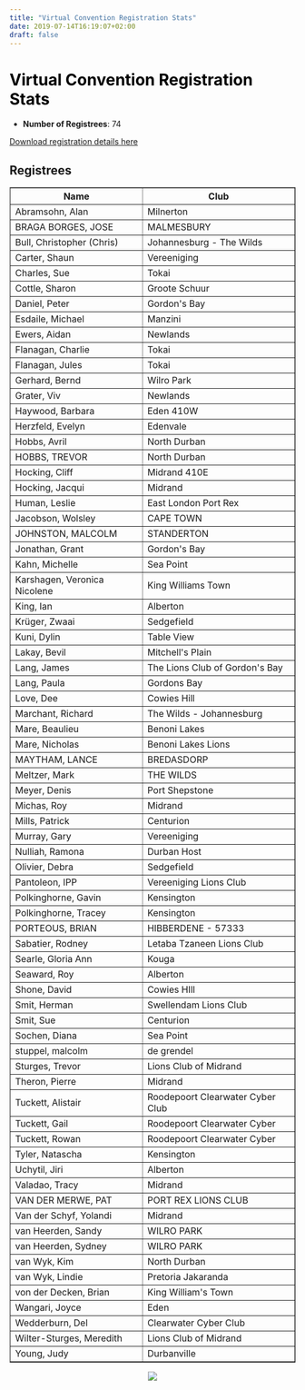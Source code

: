 ```yaml
---
title: "Virtual Convention Registration Stats"
date: 2019-07-14T16:19:07+02:00
draft: false
---
```


<html>
<head>
<script type="text/javascript" src="https://ajax.googleapis.com/ajax/libs/jquery/3.4.1/jquery.min.js"></script>
<script type="text/javascript" src="https://cdnjs.com/libraries/jquery.tablesorter"></script>
<script type="text/javascript">
    $(function() {
        $(".registreeTable").tablesorter();
    });
</script>
</head>
<body>
<h1 style="color: #000000;">Virtual Convention Registration Stats</h1>
<ul><li><strong>Number of Registrees</strong>: 74</li>
</ul><a href="/docs/virtual_convention_stats.csv">Download registration details here</a>
<h2>Registrees</h2>
<table id="registreeTable" class="tablesorter" border="1" padding=1>
<thead>
<tr>
<th>
Name
</th>
<th>
Club
</th>
</tr>
</thead>
<tbody>
<tr><td>Abramsohn, Alan</td><td>Milnerton</td></tr>
<tr><td>BRAGA BORGES, JOSE</td><td>MALMESBURY</td></tr>
<tr><td>Bull, Christopher (Chris)</td><td>Johannesburg - The Wilds</td></tr>
<tr><td>Carter, Shaun</td><td>Vereeniging</td></tr>
<tr><td>Charles, Sue</td><td>Tokai</td></tr>
<tr><td>Cottle, Sharon</td><td>Groote Schuur</td></tr>
<tr><td>Daniel, Peter</td><td>Gordon's Bay</td></tr>
<tr><td>Esdaile, Michael</td><td>Manzini</td></tr>
<tr><td>Ewers, Aidan</td><td>Newlands</td></tr>
<tr><td>Flanagan, Charlie</td><td>Tokai</td></tr>
<tr><td>Flanagan, Jules</td><td>Tokai</td></tr>
<tr><td>Gerhard, Bernd</td><td>Wilro Park</td></tr>
<tr><td>Grater, Viv</td><td>Newlands</td></tr>
<tr><td>Haywood, Barbara</td><td>Eden 410W</td></tr>
<tr><td>Herzfeld, Evelyn</td><td>Edenvale</td></tr>
<tr><td>Hobbs, Avril</td><td>North Durban</td></tr>
<tr><td>HOBBS, TREVOR</td><td>North Durban</td></tr>
<tr><td>Hocking, Cliff</td><td>Midrand 410E</td></tr>
<tr><td>Hocking, Jacqui</td><td>Midrand</td></tr>
<tr><td>Human, Leslie</td><td>East London Port Rex</td></tr>
<tr><td>Jacobson, Wolsley</td><td>CAPE TOWN</td></tr>
<tr><td>JOHNSTON, MALCOLM</td><td>STANDERTON</td></tr>
<tr><td>Jonathan, Grant</td><td>Gordon's Bay</td></tr>
<tr><td>Kahn, Michelle</td><td>Sea Point</td></tr>
<tr><td>Karshagen, Veronica Nicolene</td><td>King Williams Town</td></tr>
<tr><td>King, Ian</td><td>Alberton</td></tr>
<tr><td>Krüger, Zwaai</td><td>Sedgefield</td></tr>
<tr><td>Kuni, Dylin</td><td>Table View</td></tr>
<tr><td>Lakay, Bevil</td><td>Mitchell's Plain</td></tr>
<tr><td>Lang, James</td><td>The Lions Club of Gordon's Bay</td></tr>
<tr><td>Lang, Paula</td><td>Gordons Bay</td></tr>
<tr><td>Love, Dee</td><td>Cowies Hill</td></tr>
<tr><td>Marchant, Richard</td><td>The Wilds - Johannesburg</td></tr>
<tr><td>Mare, Beaulieu</td><td>Benoni Lakes</td></tr>
<tr><td>Mare, Nicholas</td><td>Benoni Lakes Lions</td></tr>
<tr><td>MAYTHAM, LANCE</td><td>BREDASDORP</td></tr>
<tr><td>Meltzer, Mark</td><td>THE WILDS</td></tr>
<tr><td>Meyer, Denis</td><td>Port Shepstone</td></tr>
<tr><td>Michas, Roy</td><td>Midrand</td></tr>
<tr><td>Mills, Patrick</td><td>Centurion</td></tr>
<tr><td>Murray, Gary</td><td>Vereeniging</td></tr>
<tr><td>Nulliah, Ramona</td><td>Durban Host</td></tr>
<tr><td>Olivier, Debra</td><td>Sedgefield</td></tr>
<tr><td>Pantoleon, IPP</td><td>Vereeniging Lions Club</td></tr>
<tr><td>Polkinghorne, Gavin</td><td>Kensington</td></tr>
<tr><td>Polkinghorne, Tracey</td><td>Kensington</td></tr>
<tr><td>PORTEOUS, BRIAN</td><td>HIBBERDENE - 57333</td></tr>
<tr><td>Sabatier, Rodney</td><td>Letaba Tzaneen Lions Club</td></tr>
<tr><td>Searle, Gloria Ann</td><td>Kouga</td></tr>
<tr><td>Seaward, Roy</td><td>Alberton</td></tr>
<tr><td>Shone, David</td><td>Cowies HIll</td></tr>
<tr><td>Smit, Herman</td><td>Swellendam Lions Club</td></tr>
<tr><td>Smit, Sue</td><td>Centurion</td></tr>
<tr><td>Sochen, Diana</td><td>Sea Point</td></tr>
<tr><td>stuppel, malcolm</td><td>de grendel</td></tr>
<tr><td>Sturges, Trevor</td><td>Lions Club of Midrand</td></tr>
<tr><td>Theron, Pierre</td><td>Midrand</td></tr>
<tr><td>Tuckett, Alistair</td><td>Roodepoort Clearwater Cyber Club</td></tr>
<tr><td>Tuckett, Gail</td><td>Roodepoort Clearwater Cyber</td></tr>
<tr><td>Tuckett, Rowan</td><td>Roodepoort Clearwater Cyber</td></tr>
<tr><td>Tyler, Natascha</td><td>Kensington</td></tr>
<tr><td>Uchytil, Jiri</td><td>Alberton</td></tr>
<tr><td>Valadao, Tracy</td><td>Midrand</td></tr>
<tr><td>VAN DER MERWE, PAT</td><td>PORT REX LIONS CLUB</td></tr>
<tr><td>Van der Schyf, Yolandi</td><td>Midrand</td></tr>
<tr><td>van Heerden, Sandy</td><td>WILRO PARK</td></tr>
<tr><td>van Heerden, Sydney</td><td>WILRO PARK</td></tr>
<tr><td>van Wyk, Kim</td><td>North Durban</td></tr>
<tr><td>van Wyk, Lindie</td><td>Pretoria Jakaranda</td></tr>
<tr><td>von der Decken, Brian</td><td>King William's Town</td></tr>
<tr><td>Wangari, Joyce</td><td>Eden</td></tr>
<tr><td>Wedderburn, Del</td><td>Clearwater Cyber Club</td></tr>
<tr><td>Wilter-Sturges, Meredith</td><td>Lions Club of Midrand</td></tr>
<tr><td>Young, Judy</td><td>Durbanville</td></tr>

</tbody>
</table>
<div style="text-align:center"><img src="/img/virtual_registrations_over_time.png"></div>
</body>
</html>
